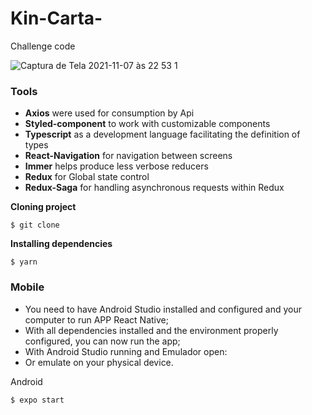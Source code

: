 # Kin-Carta-
Challenge code

![Captura de Tela 2021-11-07 às 22 53 1](https://user-images.githubusercontent.com/50254416/140672651-5de4e966-edfa-4213-80a6-522c96b39945.png)


### Tools
- **Axios** were used for consumption by Api
- **Styled-component** to work with customizable components
- **Typescript** as a development language facilitating the definition of types
- **React-Navigation** for navigation between screens
- **Immer** helps produce less verbose reducers
- **Redux** for Global state control
- **Redux-Saga** for handling asynchronous requests within Redux


**Cloning project**

``` 
$ git clone 
```


**Installing dependencies**

``` 
$ yarn 
```

### Mobile
* You need to have Android Studio installed and configured and your computer to run APP React Native;
* With all dependencies installed and the environment properly configured, you can now run the app;
* With Android Studio running and Emulador open:
* Or emulate on your physical device.


Android

``` 
$ expo start  
```

